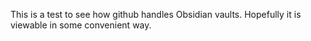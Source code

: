 This is a test to see how github handles Obsidian vaults. Hopefully it is viewable in some convenient way. 